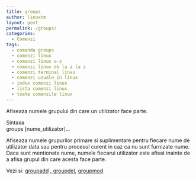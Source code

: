 ```yaml
---
title: groups
author: linuxtm
layout: post
permalink: /groups/
categories:
  - Comenzi
tags:
  - comanda groups
  - comenzi linux
  - comenzi linux a-z
  - comenzi linux de la a la z
  - comenzi terminal linxu
  - comenzi uzuale in linux
  - index comenzi linux
  - lista comenzi linux
  - toate comenzile linux
---
```

Afiseaza numele grupului din care un utilizator face parte.

Sintaxa  
groups [nume_utilizator]&#8230;

Afiseaza numele grupurilor primare si suplimentare pentru fiecare nume de utilizator data sau pentru procesul curent in caz ca nu sunt furnizate nume.  
Daca sunt mentionate nume, numele fiecarui utilizator este afisat inainte de a afisa grupul din care acesta face parte.

Vezi si: [groupadd][1] ,[ groupdel][2], [groupmod][3]

 [1]: http://linuxtm.ro/groupadd
 [2]: http://linuxtm.ro/groupdel
 [3]: http://linuxtm.ro/groupmod